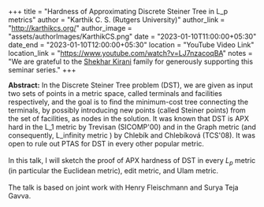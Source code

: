 +++
title = "Hardness of Approximating Discrete Steiner Tree in L_p metrics"
author = "Karthik C. S. (Rutgers University)"
author_link = "http://karthikcs.org/"
author_image = "assets/authorImages/KarthikCS.png"
date = "2023-01-10T11:00:00+05:30"
date_end = "2023-01-10T12:00:00+05:30"
location = "YouTube Video Link"
location_link = "https://www.youtube.com/watch?v=LJ7nzacoqBA"
notes = "We are grateful to the <a href = "https://www.accel.com/people/shekhar-kirani" target= "_blank">Shekhar Kirani</a> family for generously supporting this seminar series."
+++

<b>Abstract:</b>
In the Discrete Steiner Tree problem (DST), we are given as input two sets of points in a metric space, called
terminals and facilities respectively, and the goal is to find the minimum-cost tree connecting the terminals, by
possibly introducing new points (called Steiner points) from the set of facilities, as nodes in the solution.
It was known that DST is APX hard in the L_1 metric by Trevisan (SICOMP'00) and in the Graph metric
(and consequently, L_infinity metric ) by Chlebík and Chlebíková (TCS'08). It was open to rule out PTAS for
DST in every other popular metric.
<br><br>
In this talk, I will sketch the proof of APX hardness of DST in every $L_p$ metric (in particular the Euclidean metric),
edit metric, and Ulam metric.
<br><br>
The talk is based on joint work with Henry Fleischmann and Surya Teja Gavva.